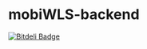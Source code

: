 mobiWLS-backend
===============


[![Bitdeli Badge](https://d2weczhvl823v0.cloudfront.net/TechIOltd/mobiWLS-backend/trend.png)](https://bitdeli.com/free "Bitdeli Badge")

